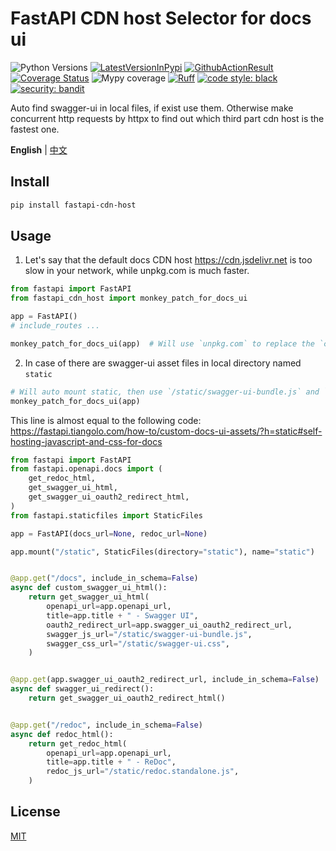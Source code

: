 # FastAPI CDN host Selector for docs ui
![Python Versions](https://img.shields.io/pypi/pyversions/fastapi-cdn-host)
[![LatestVersionInPypi](https://img.shields.io/pypi/v/fastapi-cdn-host.svg?style=flat)](https://pypi.python.org/pypi/fastapi-cdn-host)
[![GithubActionResult](https://github.com/waketzheng/fastapi-cdn-host/workflows/ci/badge.svg)](https://github.com/waketzheng/fastapi-cdn-host/actions?query=workflow:ci)
[![Coverage Status](https://coveralls.io/repos/github/waketzheng/fastapi-cdn-host/badge.svg?branch=main)](https://coveralls.io/github/waketzheng/fastapi-cdn-host?branch=main)
![Mypy coverage](https://img.shields.io/badge/mypy-100%25-green.svg)
[![Ruff](https://img.shields.io/endpoint?url=https://raw.githubusercontent.com/astral-sh/ruff/main/assets/badge/v2.json)](https://github.com/astral-sh/ruff)
[![code style: black](https://img.shields.io/badge/code%20style-black-000000.svg)](https://github.com/psf/black)
[![security: bandit](https://img.shields.io/badge/security-bandit-yellow.svg)](https://github.com/PyCQA/bandit)

Auto find swagger-ui in local files, if exist use them.
Otherwise make concurrent http requests by httpx to find out which third part cdn host is the fastest one.

**English** | [中文](./README.zh-hans.md)

## Install

```bash
pip install fastapi-cdn-host
```

## Usage
1. Let's say that the default docs CDN host https://cdn.jsdelivr.net is too slow in your network, while unpkg.com is much faster.
```py
from fastapi import FastAPI
from fastapi_cdn_host import monkey_patch_for_docs_ui

app = FastAPI()
# include_routes ...

monkey_patch_for_docs_ui(app)  # Will use `unpkg.com` to replace the `cdn.jsdelivr.net/npm`
```
2. In case of there are swagger-ui asset files in local directory named `static`
```py
# Will auto mount static, then use `/static/swagger-ui-bundle.js` and `/static/swagger-ui.css` as docs assets
monkey_patch_for_docs_ui(app)
```
This line is almost equal to the following code:
https://fastapi.tiangolo.com/how-to/custom-docs-ui-assets/?h=static#self-hosting-javascript-and-css-for-docs
```py
from fastapi import FastAPI
from fastapi.openapi.docs import (
    get_redoc_html,
    get_swagger_ui_html,
    get_swagger_ui_oauth2_redirect_html,
)
from fastapi.staticfiles import StaticFiles

app = FastAPI(docs_url=None, redoc_url=None)

app.mount("/static", StaticFiles(directory="static"), name="static")


@app.get("/docs", include_in_schema=False)
async def custom_swagger_ui_html():
    return get_swagger_ui_html(
        openapi_url=app.openapi_url,
        title=app.title + " - Swagger UI",
        oauth2_redirect_url=app.swagger_ui_oauth2_redirect_url,
        swagger_js_url="/static/swagger-ui-bundle.js",
        swagger_css_url="/static/swagger-ui.css",
    )


@app.get(app.swagger_ui_oauth2_redirect_url, include_in_schema=False)
async def swagger_ui_redirect():
    return get_swagger_ui_oauth2_redirect_html()


@app.get("/redoc", include_in_schema=False)
async def redoc_html():
    return get_redoc_html(
        openapi_url=app.openapi_url,
        title=app.title + " - ReDoc",
        redoc_js_url="/static/redoc.standalone.js",
    )
```

## License

[MIT](./LICENSE)
